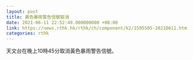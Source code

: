 ```yaml
---
layout: post
title: 黃色暴雨警告信號取消
date: 2021-06-11 22:52:49.000000000 +08:00
link: https://news.rthk.hk/rthk/ch/component/k2/1595505-20210611.htm
categories: rthk
---
```


天文台在晚上10時45分取消黃色暴雨警告信號。
